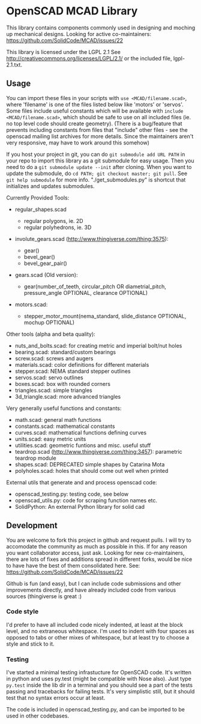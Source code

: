 OpenSCAD MCAD Library
=====================

This library contains components commonly used in designing and moching up
mechanical designs. Looking for active co-maintainers: https://github.com/SolidCode/MCAD/issues/22

This library is licensed under the LGPL 2.1
See http://creativecommons.org/licenses/LGPL/2.1/ or the included file, lgpl-2.1.txt.

## Usage ##

You can import these files in your scripts with `use <MCAD/filename.scad>`, 
where 'filename' is one of the files listed below like 'motors' or 
'servos'. Some files include useful constants which will be available 
with `include <MCAD/filename.scad>`, which should be safe to use on all 
included files (ie. no top level code should create geometry). (There is 
a bug/feature that prevents including constants from files that 
"include" other files - see the openscad mailing list archives for more 
details. Since the maintainers aren't very responsive, may have to work 
around this somehow)

If you host your project in git, you can do `git submodule add URL PATH` in your
repo to import this library as a git submodule for easy usage. Then you need to do
a `git submodule update --init` after cloning. When you want to update the submodule,
do `cd PATH; git checkout master; git pull`. See `git help submodule` for more info.
"./get_submodules.py" is shortcut that initializes and updates submodules.

Currently Provided Tools:

* regular_shapes.scad
    - regular polygons, ie. 2D
    - regular polyhedrons, ie. 3D

* involute_gears.scad (http://www.thingiverse.com/thing:3575):
    - gear()
    - bevel_gear()
    - bevel_gear_pair()

* gears.scad (Old version):
    - gear(number_of_teeth, circular_pitch OR diametrial_pitch, pressure_angle OPTIONAL, clearance OPTIONAL)

* motors.scad:
    - stepper_motor_mount(nema_standard, slide_distance OPTIONAL, mochup OPTIONAL)

Other tools (alpha and beta quality):

* nuts_and_bolts.scad: for creating metric and imperial bolt/nut holes
* bearing.scad: standard/custom bearings
* screw.scad: screws and augers
* materials.scad: color definitions for different materials
* stepper.scad: NEMA standard stepper outlines
* servos.scad: servo outlines
* boxes.scad: box with rounded corners
* triangles.scad: simple triangles
* 3d_triangle.scad: more advanced triangles

Very generally useful functions and constants:

* math.scad: general math functions
* constants.scad: mathematical constants
* curves.scad: mathematical functions defining curves
* units.scad: easy metric units
* utilities.scad: geometric funtions and misc. useful stuff
* teardrop.scad (http://www.thingiverse.com/thing:3457): parametric teardrop module
* shapes.scad: DEPRECATED simple shapes by Catarina Mota
* polyholes.scad: holes that should come out well when printed

External utils that generate and and process openscad code:

* openscad_testing.py: testing code, see below
* openscad_utils.py: code for scraping function names etc.
* SolidPython: An external Python library for solid cad

## Development ##

You are welcome to fork this project in github and request pulls. I will try to
accomodate the community as much as possible in this. If for any reason you
want collaborator access, just ask. Looking for new co-maintainers, there are
lots of fixes and additions spread in different forks, would be nice to have
have the best of them consolidated here. See: https://github.com/SolidCode/MCAD/issues/22

Github is fun (and easy), but I can include code submissions and other
improvements directly, and have already included code from various sources
(thingiverse is great :)

### Code style ###
I'd prefer to have all included code nicely indented, at least at the block
level, and no extraneous whitespace. I'm used to indent with four spaces as
opposed to tabs or other mixes of whitespace, but at least try to choose a style
and stick to it.

### Testing ###
I've started a minimal testing infrastucture for OpenSCAD code. It's written in
python and uses py.test (might be compatible with Nose also). Just type `py.test`
inside the lib dir in a terminal and you should see a part of the tests passing
and tracebacks for failing tests. It's very simplistic still, but it should test
that no syntax errors occur at least.

The code is included in openscad_testing.py, and can be imported to be
used in other codebases.
